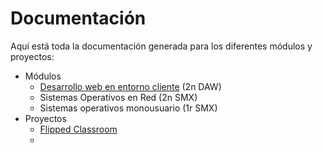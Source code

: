 # Documentación
Aquí está toda la documentación generada para los diferentes módulos y proyectos:
* Módulos
    * [Desarrollo web en entorno cliente](daw-dwc) (2n DAW)
    * Sistemas Operativos en Red (2n SMX)
    * Sistemas operativos monousuario (1r SMX)
* Proyectos
    * [Flipped Classroom](proyectos/flipped)
    * 
